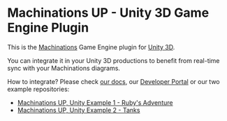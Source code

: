 # Machinations UP - Unity 3D Game Engine Plugin

This is the [Machinations](https://www.machinations.io) Game Engine plugin for [Unity 3D](https://www.unity3d.com).

You can integrate it in your Unity 3D productions to benefit from real-time sync with your Machinations diagrams.

How to integrate? Please check [our docs](http://docs.machinations.io), our [Developer Portal](http://developers.machinations.io) or our two example repositories:

- [Machinations UP, Unity Example 1 - Ruby's Adventure](https://github.com/machinationsio/up-unity-example-rubys-adventure)
- [Machinations UP, Unity Example 2 - Tanks](https://github.com/machinationsio/up-unity-example-tanks-scriptable-objects)
